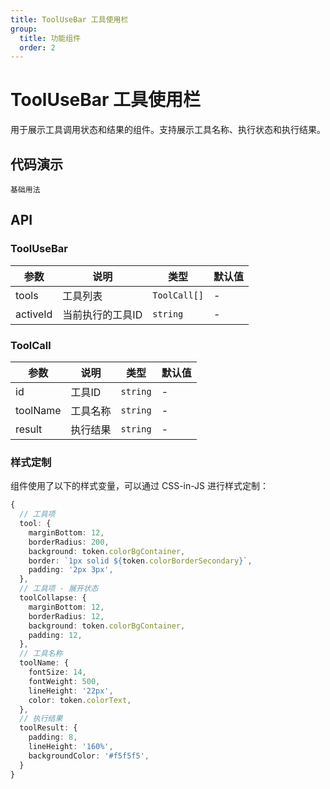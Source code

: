 ```yaml
---
title: ToolUseBar 工具使用栏
group:
  title: 功能组件
  order: 2
---
```


# ToolUseBar 工具使用栏

用于展示工具调用状态和结果的组件。支持展示工具名称、执行状态和执行结果。

## 代码演示

<code src="../demos/tool-use-bar.tsx">基础用法</code>

## API

### ToolUseBar

| 参数     | 说明             | 类型         | 默认值 |
| -------- | ---------------- | ------------ | ------ |
| tools    | 工具列表         | `ToolCall[]` | -      |
| activeId | 当前执行的工具ID | `string`     | -      |

### ToolCall

| 参数     | 说明     | 类型     | 默认值 |
| -------- | -------- | -------- | ------ |
| id       | 工具ID   | `string` | -      |
| toolName | 工具名称 | `string` | -      |
| result   | 执行结果 | `string` | -      |

### 样式定制

组件使用了以下的样式变量，可以通过 CSS-in-JS 进行样式定制：

```ts
{
  // 工具项
  tool: {
    marginBottom: 12,
    borderRadius: 200,
    background: token.colorBgContainer,
    border: `1px solid ${token.colorBorderSecondary}`,
    padding: '2px 3px',
  },
  // 工具项 - 展开状态
  toolCollapse: {
    marginBottom: 12,
    borderRadius: 12,
    background: token.colorBgContainer,
    padding: 12,
  },
  // 工具名称
  toolName: {
    fontSize: 14,
    fontWeight: 500,
    lineHeight: '22px',
    color: token.colorText,
  },
  // 执行结果
  toolResult: {
    padding: 8,
    lineHeight: '160%',
    backgroundColor: '#f5f5f5',
  }
}
```
